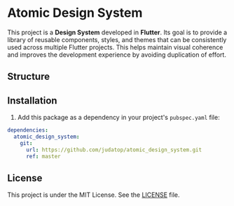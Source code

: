 # Atomic Design System

This project is a **Design System** developed in **Flutter**. Its goal is to provide a library of reusable components, styles, and themes that can be consistently used across multiple Flutter projects. This helps maintain visual coherence and improves the development experience by avoiding duplication of effort.

## Structure

## Installation

1. Add this package as a dependency in your project's `pubspec.yaml` file:

```yaml
dependencies:
  atomic_design_system:
    git:
      url: https://github.com/judatop/atomic_design_system.git
      ref: master
```

## License

This project is under the MIT License. See the [LICENSE](LICENSE) file.
